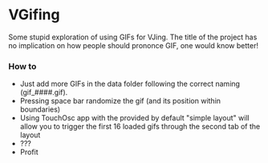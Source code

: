 # VGifing
Some stupid exploration of using GIFs for VJing. The title of the project has no implication on how people should prononce GIF, one would know better! 

### How to
  * Just add more GIFs in the data folder following the correct naming (gif_####.gif).
  * Pressing space bar randomize the gif (and its position within boundaries)
  * Using TouchOsc app with the provided by default "simple layout" will allow you to trigger the first 16 loaded gifs through the second tab of the layout
  * ???
  * Profit
